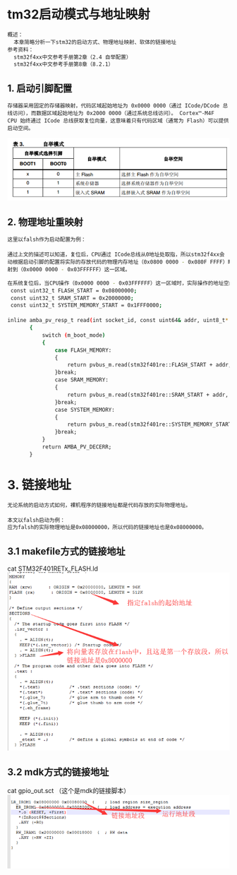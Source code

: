 # tm32启动模式与地址映射
```sh
概述：
  本章简略分析一下stm32的启动方式、物理地址映射、软体的链接地址
参考资料：
  stm32f4xx中文参考手册第2章（2.4 自举配置）
  stm32f4xx中文参考手册第8章（8.2.1）
```

## 1. 启动引脚配置
```sh
存储器采用固定的存储器映射，代码区域起始地址为 0x0000 0000（通过 ICode/DCode 总
线访问），而数据区域起始地址为 0x2000 0000（通过系统总线访问）。 Cortex™-M4F
CPU 始终通过 ICode 总线获取复位向量，这意味着只有代码区域（通常为 Flash）可以提供
启动空间。
```

![](../image/boot/1.png)

## 2. 物理地址重映射
```sh
这里以falsh作为启动配置为例：

通过上文的描述可以知道，复位后，CPU通过 ICode总线从0地址处取指，所以stm32f4xx会
动根据启动引脚的配置将实际的存放代码的物理内存地址（0x0800 0000 - 0x080F FFFF）映
射到（0x0000 0000 - 0x03FFFFFF）这一区域。
```
```sh
在系统复位后，当CPU操作（0x0000 0000 - 0x03FFFFFF）这一区域时，实际操作的地址空间如下所示：
 const uint32_t FLASH_START = 0x08000000;
 const uint32_t SRAM_START = 0x20000000;
 const uint32_t SYSTEM_MEMORY_START = 0x1FFF0000;

inline amba_pv_resp_t read(int socket_id, const uint64& addr, uint8_t* data, uint32_t size, const amba_pv_control* ctrl, sc_time& t)
       {
           switch (m_boot_mode)
           {
               case FLASH_MEMORY:
               {
                   return pvbus_m.read(stm32f401re::FLASH_START + addr, data, size, ctrl, t);
               }break;
               case SRAM_MEMORY:
               {
                   return pvbus_m.read(stm32f401re::SRAM_START + addr, data, size, ctrl, t);
               }break;
               case SYSTEM_MEMORY:
               {
                   return pvbus_m.read(stm32f401re::SYSTEM_MEMORY_START + addr, data, size, ctrl, t);
               }break;
           }
           return AMBA_PV_DECERR;
       }
```

# 3. 链接地址
```sh
无论系统的启动方式如何，裸机程序的链接地址都是代码存放的实际物理地址。

本文以falsh启动为例：
应为falsh的实际物理地址是0x08000000，所以代码的链接地址也是0x08000000。
```
## 3.1 makefile方式的链接地址

cat STM32F401RETx_FLASH.ld
![](../image/boot/2.png)

## 3.2 mdk方式的链接地址

cat gpio_out.sct （这个是mdk的链接脚本）
![](../image/boot/3.png)
